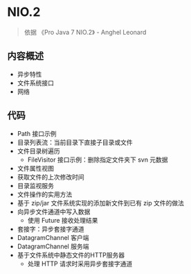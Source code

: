 #   NIO.2

>   依据 《Pro Java 7 NIO.2》 - Anghel Leonard

##  内容概述
-   异步特性
-   文件系统接口
-   网络



##  代码
-   Path 接口示例
-   目录列表流：当前目录下直接子目录或文件
-   文件目录树遍历
    -   FileVisitor 接口示例：删除指定文件夹下 svn 元数据
-   文件属性视图
-   获取文件的上次修改时间
-   目录监视服务
-   文件操作的实用方法
-   基于 zip/jar 文件系统实现的添加新文件到已有 zip 文件的做法
-   向异步文件通道中写入数据
    -   使用 Future 接收处理结果
-   套接字：异步套接字通道
-   DatagramChannel 客户端
-   DatagramChannel 服务端
-   基于文件系统中静态文件的HTTP服务器
    -   处理 HTTP 请求时采用异步套接字通道